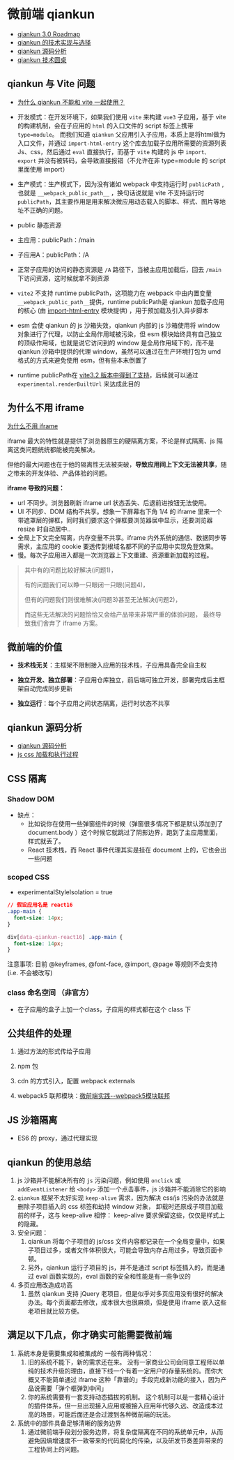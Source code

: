 # 微前端 qiankun

- [qiankun 3.0 Roadmap](https://github.com/umijs/qiankun/discussions/1378)
- [qiankun 的技术实现与选择](https://juejin.cn/post/6846687602439897101#heading-12)
- [qiankun 源码分析](https://juejin.cn/post/6844904115999342600)
- [qiankun 技术圆桌](https://www.yuque.com/kuitos/gky7yw)


## qiankun 与 Vite 问题

- [为什么 qiankun 不能和 vite 一起使用？](https://segmentfault.com/a/1190000042738311)

- 开发模式：在开发环境下，如果我们使用 `vite` 来构建 `vue3` 子应用，基于 vite 的构建机制，会在子应用的 `html` 的入口文件的 script 标签上携带 `type=module`。
  而我们知道 `qiankun` 父应用引入子应用，本质上是将html做为入口文件，并通过 `import-html-entry` 这个库去加载子应用所需要的资源列表Js、css，然后通过 `eval` 直接执行，而基于 `vite` 构建的 js 中 `import、export` 并没有被转码，会导致直接报错（不允许在非 type=module 的 script 里面使用 import）

- 生产模式：生产模式下，因为没有诸如 webpack 中支持运行时 `publicPath` ,也就是 `__webpack_public_path__` ，换句话说就是 vite 不支持运行时 `publicPath`，其主要作用是用来解决微应用动态载入的脚本、样式、图片等地址不正确的问题。

-  public 静态资源
- 主应用：publicPath：/main
- 子应用A：publicPath：/A
- 正常子应用的访问的静态资源是 `/A` 路径下，当被主应用加载后，回去 `/main` 下访问资源，这时候就拿不到资源

- `vite2` 不支持 runtime publicPath，这项能力在 webpack 中由内置变量`__webpack_public_path__`提供，runtime publicPath是 qiankun 加载子应用的核心 (由 [import-html-entry](https://www.npmjs.com/package/import-html-entry) 模块提供) ，用于预加载及引入异步脚本 
- esm 会使 qiankun 的 js 沙箱失效，qiankun 内部的 js 沙箱使用将 window 对象进行了代理，以防止全局作用域被污染，但 esm 模块始终具有自己独立的顶级作用域，也就是说它访问到的 window 是全局作用域下的，而不是 qiankun 沙箱中提供的代理 window，虽然可以通过在生产环境打包为 umd 格式的方式来避免使用 esm，但有些本末倒置了
- runtime publicPath在 [vite3.2 版本中得到了支持](https://github.com/vitejs/vite/pull/8450)，后续就可以通过 `experimental.renderBuiltUrl` 来达成此目的


## 为什么不用 iframe

[为什么不用 iframe](https://www.yuque.com/kuitos/gky7yw/gesexv)

iframe 最大的特性就是提供了浏览器原生的硬隔离方案，不论是样式隔离、js 隔离这类问题统统都能被完美解决。

但他的最大问题也在于他的隔离性无法被突破，**导致应用间上下文无法被共享**，随之带来的开发体验、产品体验的问题。

**iframe 导致的问题：**

- url 不同步。浏览器刷新 iframe url 状态丢失、后退前进按钮无法使用。
- UI 不同步、DOM 结构不共享。想象一下屏幕右下角 1/4 的 iframe 里来一个带遮罩层的弹框，同时我们要求这个弹框要浏览器居中显示，还要浏览器 resize 时自动居中..
- 全局上下文完全隔离，内存变量不共享。iframe 内外系统的通信、数据同步等需求，主应用的 cookie 要透传到根域名都不同的子应用中实现免登效果。
- 慢。每次子应用进入都是一次浏览器上下文重建、资源重新加载的过程。

> 其中有的问题比较好解决(问题1)，
>
> 有的问题我们可以睁一只眼闭一只眼(问题4)，
>
>但有的问题我们则很难解决(问题3)甚至无法解决(问题2)，
>
>而这些无法解决的问题恰恰又会给产品带来非常严重的体验问题， 最终导致我们舍弃了 iframe 方案。

## 微前端的价值

- **技术栈无关**：主框架不限制接入应用的技术栈，子应用具备完全自主权

- **独立开发、独立部署**：子应用仓库独立，前后端可独立开发，部署完成后主框架自动完成同步更新

- **独立运行**：每个子应用之间状态隔离，运行时状态不共享

## qiankun 源码分析

- [qiankun 源码分析](https://juejin.cn/post/6844904115999342600)
- [js css 加载和执行过程](https://segmentfault.com/a/1190000037747701)

## CSS 隔离

### Shadow DOM
- 缺点：
    - 比如说你在使用一些弹窗组件的时候（弹窗很多情况下都是默认添加到了 document.body ）这个时候它就跳过了阴影边界，跑到了主应用里面，样式就丢了。
    - React 技术栈，而 React 事件代理其实是挂在 document 上的，它也会出一些问题

### scoped CSS
- experimentalStyleIsolation = true

```css
// 假设应用名是 react16
.app-main {
  font-size: 14px;
}

div[data-qiankun-react16] .app-main {
  font-size: 14px;
}
```

注意事项: 目前 @keyframes, @font-face, @import, @page 等规则不会支持 (i.e. 不会被改写)

### class 命名空间 （非官方）

- 在子应用的盒子上加一个class，子应用的样式都在这个 class 下


## 公共组件的处理

1. 通过方法的形式传给子应用

2. npm 包

3. cdn 的方式引入，配置 webpack externals

4. webpack5 联邦模块：[微前端实践--webpack5模块联邦](https://juejin.cn/post/6963326546606030856)




## JS 沙箱隔离

- ES6 的 proxy，通过代理实现

## qiankun 的使用总结

1. js 沙箱并不能解决所有的 `js` 污染问题，例如使用 `onclick` 或 `addEventListener` 给 `<body>` 添加一个点击事件，js 沙箱并不能消除它的影响
2. `qiankun` 框架不太好实现 `keep-alive` 需求，因为解决 css/js 污染的办法就是删除子项目插入的 css 标签和劫持 window 对象， 卸载时还原成子项目加载前的样子，这与 keep-alive 相悖： keep-alive 要求保留这些，仅仅是样式上的隐藏。
3. 安全问题：
    1. qiankun 将每个子项目的 js/css 文件内容都记录在一个全局变量中，如果子项目过多，或者文件体积很大，可能会导致内存占用过多，导致页面卡顿。
    2. 另外，qiankun 运行子项目的 js，并不是通过 script 标签插入的，而是通过 eval 函数实现的，eval 函数的安全和性能是有一些争议的
4. 多页应用改造成功高
    1. 虽然 qiankun 支持 jQuery 老项目，但是似乎对多页应用没有很好的解决办法。每个页面都去修改，成本很大也很麻烦，但是使用 iframe 嵌入这些老项目就比较方便。


## 满足以下几点，你才确实可能需要微前端

1. 系统本身是需要集成和被集成的 一般有两种情况：
    1. 旧的系统不能下，新的需求还在来。
       没有一家商业公司会同意工程师以单纯的技术升级的理由，直接下线一个有着一定用户的存量系统的。而你大概又不能简单通过 iframe 这种「靠谱的」手段完成新功能的接入，因为产品说需要「弹个框弹到中间」
    2. 你的系统需要有一套支持动态插拔的机制。
       这个机制可以是一套精心设计的插件体系，但一旦出现接入应用或被接入应用年代够久远、改造成本过高的场景，可能后面还是会过渡到各种微前端的玩法。
2. 系统中的部件具备足够清晰的服务边界
    1. 通过微前端手段划分服务边界，将复杂度隔离在不同的系统单元中，从而避免因熵增速度不一致带来的代码腐化的传染，以及研发节奏差异带来的工程协同上的问题。 
